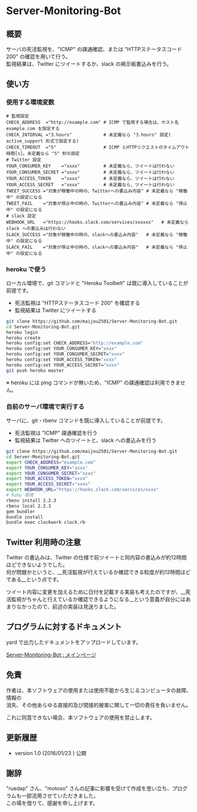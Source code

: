 Server-Monitoring-Bot
=====================

## 概要

サーバの死活監視を、"ICMP" の疎通確認、または "HTTPステータスコード 200" の確認を用いて行う。  
監視結果は、Twitter にツイートするか、slack の掲示板書込みを行う。


## 使い方

### 使用する環境変数

```
# 監視設定
CHECK_ADDRESS  ="http://example.com" # ICMP で監視する場合は、ホスト名 example.com を設定する
CHECK_INTERVAL ="3.hours"            # 未定義なら "3.hours" 設定( active_support 形式で設定する)
CHECK_TIMEOUT  ="5"                  # ICMP とHTTPリクエストのタイムアウト時間[s]。未定義なら "5" 秒の設定
# Twitter 設定
YOUR_CONSUMER_KEY    ="xxxx"         # 未定義なら、ツイートは行わない
YOUR_CONSUMER_SECRET ="xxxx"         # 未定義なら、ツイートは行わない
YOUR_ACCESS_TOKEN    ="xxxx"         # 未定義なら、ツイートは行わない
YOUR_ACCESS_SECRET   ="xxxx"         # 未定義なら、ツイートは行わない
TWEET_SUCCESS ="対象が稼働中の時の、Twitterへの書込み内容" # 未定義なら "稼働中" の設定になる
TWEET_FAIL    ="対象が停止中の時の、Twitterへの書込み内容" # 未定義なら "停止中" の設定になる
# slack 設定
WEBHOOK_URL   ="https://hooks.slack.com/services/xxxxxx"   # 未定義なら slack への書込みは行わない
SLACK_SUCCESS ="対象が稼働中の時の、slackへの書込み内容"   # 未定義なら "稼働中" の設定になる
SLACK_FAIL    ="対象が停止中の時の、slackへの書込み内容"   # 未定義なら "停止中" の設定になる
```


### heroku で使う

ローカル環境で、git コマンドと "Heroku Toolbelt" は既に導入していることが前提です。

* 死活監視は "HTTPステータスコード 200" を確認する
* 監視結果は Twitter にツイートする

```sh
git clone https://github.com/maijou2501/Server-Monitoring-Bot.git
cd Server-Monitoring-Bot.git
heroku login
heroku create
heroku config:set CHECK_ADDRESS="http://example.com"
heroku config:set YOUR_CONSUMER_KEY="xxxx"
heroku config:set YOUR_CONSUMER_SECRET="xxxx"
heroku config:set YOUR_ACCESS_TOKEN="xxxx"
heroku config:set YOUR_ACCESS_SECRET="xxxx"
git push heroku master
```

※ heroku には ping コマンドが無いため、"ICMP" の疎通確認は利用できません。


### 自前のサーバ環境で実行する

サーバに、git・rbenv コマンドを既に導入していることが前提です。

* 死活監視は "ICMP" 疎通確認を行う
* 監視結果は Twitter へのツイートと、slack への書込みを行う

```sh
git clone https://github.com/maijou2501/Server-Monitoring-Bot.git
cd Server-Monitoring-Bot.git
export CHECK_ADDRESS="example.com"
export YOUR_CONSUMER_KEY="xxxx"
export YOUR_CONSUMER_SECRET="xxxx"
export YOUR_ACCESS_TOKEN="xxxx"
export YOUR_ACCESS_SECRET="xxxx"
export WEBHOOK_URL="https://hooks.slack.com/services/xxxx"
# Ruby 環境
rbenv install 2.2.3
rbenv local 2.2.3
gem bundler
bundle install
bundle exec clockwork clock.rb
```


## Twitter 利用時の注意

Twitter の書込みは、Twitter の仕様で前ツイートと同内容の書込みが約12時間ほどできないようでした。  
何が問題かというと、__死活監視が行えているか確認できる粒度が約12時間ほどである__という点です。

ツイート内容に変更を加えるために日付を記載する実装も考えたのですが、__死活監視がちゃんと行えているか確認できるようになる__という意義が自分にはあまりなかったので、前述の実装は見送りました。


## プログラムに対するドキュメント

yard で出力したドキュメントをアップロードしています。

[ Server-Monitoring-Bot : メインページ ]( http://maijou2501.github.io/Server-Monitoring-Bot/index.html )


## 免責

作者は、本ソフトウェアの使用または使用不能から生じるコンピュータの故障、情報の  
消失、その他あらゆる直接的及び間接的被害に関して一切の責任を負いません。

これに同意できない場合、本ソフトウェアの使用を禁止します。


## 更新履歴

* version 1.0 (2016/01/23 ) 公開


## 謝辞

"ruedap" さん、"motoso" さんの記事に影響を受けて作成を思い立ち、プログラムも一部流用させていただきました。  
この場を借りて、感謝を申し上げます。
